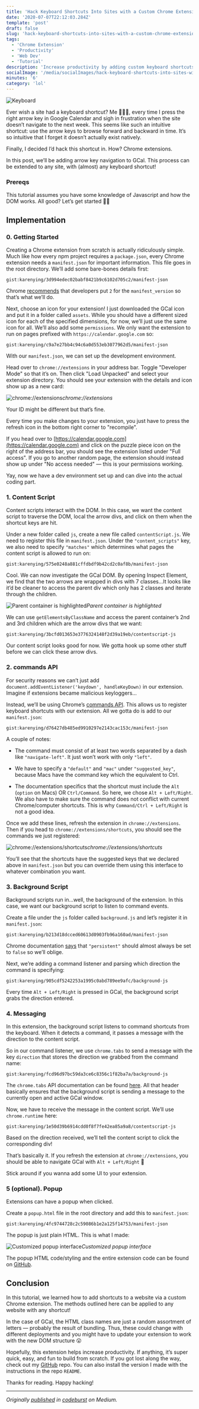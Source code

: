 ```yaml
---
title: 'Hack Keyboard Shortcuts Into Sites with a Custom Chrome Extension'
date: '2020-07-07T22:12:03.284Z'
template: 'post'
draft: false
slug: 'hack-keyboard-shortcuts-into-sites-with-a-custom-chrome-extension'
tags:
  - 'Chrome Extension'
  - 'Productivity'
  - 'Web Dev'
  - 'Tutorial'
description: 'Increase productivity by adding custom keyboard shortcuts to your favorite sites'
socialImage: '/media/socialImages/hack-keyboard-shortcuts-into-sites-with-a-custom-chrome-extension.jpeg'
minutes: '6'
category: 'lol'
---
```


![Keyboard](https://miro.medium.com/max/700/1*OPtj5zoJWxPNHZx3dZQfIg.jpeg)

Ever wish a site had a keyboard shortcut? Me 🙋🏻‍♀️, every time I press the right arrow key in Google Calendar and sigh in frustration when the site doesn’t navigate to the next week. This seems like such an intuitive shortcut: use the arrow keys to browse forward and backward in time. It’s so intuitive that I forget it doesn’t actually exist natively.

Finally, I decided I’d hack this shortcut in. How? Chrome extensions.

In this post, we’ll be adding arrow key navigation to GCal. This process can be extended to any site, with (almost) any keyboard shortcut!

### Prereqs

This tutorial assumes you have some knowledge of Javascript and how the DOM works. All good? Let’s get started 👍🏼

## Implementation

### 0. Getting Started

Creating a Chrome extension from scratch is actually ridiculously simple. Much like how every npm project requires a `package.json`, every Chrome extension needs a `manifest.json` for important information. This file goes in the root directory. We’ll add some bare-bones details first:

`gist:karenying/3d994edec02babf8421b9c6102d705c2/manifest-json`

Chrome [recommends](https://developer.chrome.com/extensions/manifest/manifest_version) that developers put `2` for the `manifest_version` so that’s what we’ll do.

Next, choose an icon for your extension! I just downloaded the GCal icon and put it in a folder called `assets`. While you should have a different sized icon for each of the specified dimensions, for now, we’ll just use the same icon for all. We’ll also add some `permissions`. We only want the extension to run on pages prefixed with `https://calendar.google.com` so:

`gist:karenying/c9a7e27bb4c94c6a0d553eb3077962d5/manifest-json`

With our `manifest.json`, we can set up the development environment.

Head over to `chrome://extensions` in your address bar. Toggle "Developer Mode" so that it’s on. Then click "Load Unpacked" and select your extension directory. You should see your extension with the details and icon show up as a new card:

![chrome://extensions](https://cdn-images-1.medium.com/max/2000/1*VsTvQSEqGFz1R8z8OptgxA.png)_chrome://extensions_

Your ID might be different but that’s fine.

Every time you make changes to your extension, you just have to press the refresh icon in the bottom right corner to "recompile".

If you head over to [https://calendar.google.com](https://calendar.google.com) and click on the puzzle piece icon on the right of the address bar, you should see the extension listed under "Full access". If you go to another random page, the extension should instead show up under "No access needed" — this is your permissions working.

Yay, now we have a dev environment set up and can dive into the actual coding part.

### 1. Content Script

Content scripts interact with the DOM. In this case, we want the content script to traverse the DOM, local the arrow divs, and click on them when the shortcut keys are hit.

Under a new folder called `js`, create a new file called `contentScript.js`. We need to register this file in `manifest.json`. Under the `"content_scripts"` key, we also need to specify `"matches"` which determines what pages the content script is allowed to run on:

`gist:karenying/575e0248a881cffdbdf9b42cd2c0af8b/manifest-json`

Cool. We can now investigate the GCal DOM. By opening Inspect Element, we find that the two arrows are wrapped in divs with 7 classes...It looks like it’d be cleaner to access the parent div which only has 2 classes and iterate through the children.

![Parent container is highlighted](https://cdn-images-1.medium.com/max/2000/1*QMHEQFpwfN1haJow7uONxg.png)_Parent container is highlighted_

We can use `getElementsByClassName` and access the parent container’s 2nd and 3rd children which are the arrow divs that we want:

`gist:karenying/3bcfd013653e3776324148f2d39a19eb/contentscript-js`

Our content script looks good for now. We gotta hook up some other stuff before we can click these arrow divs.

### 2. commands API

For security reasons we can’t just add `document.addEventListener('keydown', handleKeyDown)` in our extension. Imagine if extensions became malicious keyloggers...

Instead, we’ll be using Chrome’s [commands API](https://developer.chrome.com/apps/commands). This allows us to register keyboard shortcuts with our extension. All we gotta do is add to our `manifest.json`:

`gist:karenying/d76427db485ed9910297e2143cac153c/manifest-json`

A couple of notes:

- The command must consist of at least two words separated by a dash like `"navigate-left"`. It just won’t work with only `"left"`.

- We have to specify a `"default"` and `"mac"` under `"suggested_key"`, because Macs have the command key which the equivalent to Ctrl.

- The documentation specifics that the shortcut must include the `Alt` (`option` on Macs) OR `Ctrl/Command`. So here, we chose `Alt + Left/Right`. We also have to make sure the command does not conflict with current Chrome/computer shortcuts. This is why `Command/Ctrl + Left/Right` is not a good idea.

Once we add these lines, refresh the extension in `chrome://extensions`. Then if you head to `chrome://extensions/shortcuts`, you should see the commands we just registered:

![chrome://extensions/shortcuts](https://cdn-images-1.medium.com/max/2000/1*nHrUNHZKzTISjycS3wIVuQ.png)_chrome://extensions/shortcuts_

You’ll see that the shortcuts have the suggested keys that we declared above in `manifest.json` but you can override them using this interface to whatever combination you want.

### 3. Background Script

Background scripts run in...well, the background of the extension. In this case, we want our background script to listen to command events.

Create a file under the `js` folder called `background.js` and let’s register it in `manifest.json`:

`gist:karenying/b213d18dcced60613d0903fb96a160ad/manifest-json`

Chrome documentation [says](https://developer.chrome.com/extensions/background_pages#manifest) that `"persistent"` should almost always be set to `false` so we’ll oblige.

Next, we’re adding a command listener and parsing which direction the command is specifying:

`gist:karenying/905cdf5242253a1995c0abd789ee9afc/background-js`

Every time `Alt + Left/Right` is pressed in GCal, the background script grabs the direction entered.

### 4. Messaging

In this extension, the background script listens to command shortcuts from the keyboard. When it detects a command, it passes a message with the direction to the content script.

So in our command listener, we use `chrome.tabs` to send a message with the key `direction` that stores the direction we grabbed from the command name:

`gist:karenying/fcd96d97bc59da3ce6c8356c1f82ba7a/background-js`

The `chrome.tabs` API documentation can be found [here](https://developer.chrome.com/extensions/tabs). All that header basically ensures that the background script is sending a message to the currently open and active GCal window.

Now, we have to receive the message in the content script. We’ll use `chrome.runtime` here:

`gist:karenying/1e50d39b6914cdd0f8f7fe42ea85a9a8/contentscript-js`

Based on the direction received, we’ll tell the content script to click the corresponding div!

That’s basically it. If you refresh the extension at `chrome://extensions`, you should be able to navigate GCal with `Alt + Left/Right` 🎉

Stick around if you wanna add some UI to your extension.

### 5 (optional). Popup

Extensions can have a popup when clicked.

Create a `popup.html` file in the root directory and add this to `manifest.json`:

`gist:karenying/4fc9744728c2c59086b1e2a125f14753/manifest-json`

The popup is just plain HTML. This is what I made:

![Customized popup interface](https://cdn-images-1.medium.com/max/2000/1*92fX1bxiE6XFCZmi7iId9Q.png)_Customized popup interface_

The popup HTML code/styling and the entire extension code can be found on [GitHub](https://github.com/karenying/gcal-nav-shortcuts).

## Conclusion

In this tutorial, we learned how to add shortcuts to a website via a custom Chrome extension. The methods outlined here can be applied to any website with any shortcut!

In the case of GCal, the HTML class names are just a random assortment of letters — probably the result of bundling. Thus, these could change with different deployments and you might have to update your extension to work with the new DOM structure 😮

Hopefully, this extension helps increase productivity. If anything, it’s super quick, easy, and fun to build from scratch. If you got lost along the way, check out my [GitHub](https://github.com/karenying/gcal-nav-shortcuts) repo. You can also install the version I made with the instructions in the repo `README`.

Thanks for reading. Happy hacking!

---

<i>Originally [published](https://codeburst.io/hack-keyboard-shortcuts-into-sites-with-a-custom-chrome-extension-35e884526980?source=friends_link&sk=53d9c12626dd9e59e4e886ddeed19e84) in [codeburst](https://codeburst.io/) on Medium<i>.
